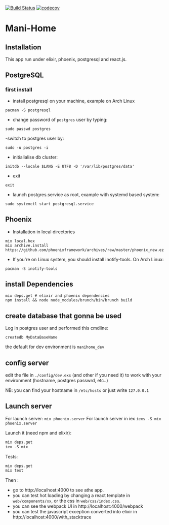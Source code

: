 [![Build Status](https://travis-ci.com/lecler-i/mani-home.svg?token=g6epgtUqZ1QoxxxJ3knd&branch=master)](https://travis-ci.com/lecler-i/mani-home)
[![codecov](https://codecov.io/gh/lecler-i/mani-home/branch/master/graph/badge.svg?token=SuVsTcWWWf)](https://codecov.io/gh/lecler-i/mani-home)

# Mani-Home

## Installation
This app run under elixir, phoenix, postgresql and react.js. 

## PostgreSQL

### first install
- install postgresql on your machine, example on Arch Linux
```
pacman -S postgresql
```
- change password of `postgres` user by typing:
```
sudo passwd postgres

```
-switch to postgres user by:
```
sudo -u postgres -i
```
- initialialise db cluster:
```
initdb --locale $LANG -E UTF8 -D '/var/lib/postgres/data'
```
- exit
```
exit
```
- launch postgres.service as root, example with systemd based system:
```
sudo systemctl start postgresql.service
```

## Phoenix
- Installation in local directories
```
mix local.hex
mix archive.install https://github.com/phoenixframework/archives/raw/master/phoenix_new.ez
```
- If you're on Linux system, you should install inotify-tools. On Arch Linux:
```
pacman -S inotify-tools
```

## install Dependencies
```
mix deps.get # elixir and phoenix dependencies
npm install && node node_modules/brunch/bin/brunch build
```

## create database that gonna be used
Log in postgres user and performed this cmdline:
```
createdb MyDataBaseName
```

the default for dev environment is `manihome_dev`

## config server
edit the file in `./config/dev.exs` (and other if you need it) to work with your environment (hostname, postgres passwrd, etc..)

NB: you can find your hostname in `/etc/hosts` or just write `127.0.0.1`

## Launch server

For launch server: `mix phoenix.server`
For launch server in iex `iexs -S mix phoenix.server`

Launch it (need npm and elixir): 

```elixir
mix deps.get
iex -S mix
```

Tests:

```elixir
mix deps.get
mix test
```

Then :  
- go to http://localhost:4000 to see athe app. 
- you can test hot loading by changing a react template in `web/components/xx`,
  or the css in `web/css/index.css`.
- you can see the webpack UI in http://localhost:4000/webpack
- you can test the javascript exception converted into elixir in http://localhost:4000/with_stacktrace
